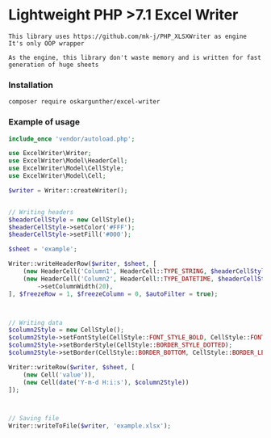 # Lightweight PHP >7.1 Excel Writer

    This library uses https://github.com/mk-j/PHP_XLSXWriter as engine
    It's only OOP wrapper
    
    As the engine, this library don't waste memory and is written for fast generation of huge sheets
    

### Installation
    
    composer require oskargunther/excel-writer

### Example of usage
```php
include_once 'vendor/autoload.php';

use ExcelWriter\Writer;
use ExcelWriter\Model\HeaderCell;
use ExcelWriter\Model\CellStyle;
use ExcelWriter\Model\Cell;

$writer = Writer::createWriter();


// Writing headers
$headerCellStyle = new CellStyle();
$headerCellStyle->setColor('#FFF');
$headerCellStyle->setFill('#000');

$sheet = 'example';

Writer::writeHeaderRow($writer, $sheet, [
    (new HeaderCell('Column1', HeaderCell::TYPE_STRING, $headerCellStyle)),
    (new HeaderCell('Column2', HeaderCell::TYPE_DATETIME, $headerCellStyle))
        ->setColumnWidth(20),
], $freezeRow = 1, $freezeColumn = 0, $autoFilter = true);



// Writing data
$column2Style = new CellStyle();
$column2Style->setFontStyle(CellStyle::FONT_STYLE_BOLD, CellStyle::FONT_STYLE_ITALIC);
$column2Style->setBorderStyle(CellStyle::BORDER_STYLE_DOTTED);
$column2Style->setBorder(CellStyle::BORDER_BOTTOM, CellStyle::BORDER_LEFT);

Writer::writeRow($writer, $sheet, [
    (new Cell('value')),
    (new Cell(date('Y-m-d H:i:s'), $column2Style))
]);



// Saving file
Writer::writeToFile($writer, 'example.xlsx');
```
